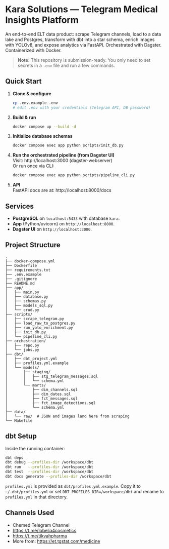 # Kara Solutions — Telegram Medical Insights Platform

An end-to-end ELT data product: scrape Telegram channels, load to a data lake and Postgres, 
transform with dbt into a star schema, enrich images with YOLOv8, and expose analytics via FastAPI. 
Orchestrated with Dagster. Containerized with Docker.

> **Note:** This repository is submission-ready. You only need to set secrets in a `.env` file and run a few commands.

## Quick Start

1. **Clone & configure**  
   ```bash
   cp .env.example .env
   # edit .env with your credentials (Telegram API, DB password)
   ```

2. **Build & run**  
   ```bash
   docker compose up --build -d
   ```

3. **Initialize database schemas**  
   ```bash
   docker compose exec app python scripts/init_db.py
   ```

4. **Run the orchestrated pipeline (from Dagster UI)**  
   Visit: http://localhost:3000  (dagster-webserver)  
   Or run once via CLI:
   ```bash
   docker compose exec app python scripts/pipeline_cli.py
   ```

5. **API**  
   FastAPI docs are at: http://localhost:8000/docs

## Services

- **PostgreSQL** on `localhost:5433` with database `kara`.
- **App** (Python/uvicorn) on `http://localhost:8000`.
- **Dagster UI** on `http://localhost:3000`.

## Project Structure

```
.
├── docker-compose.yml
├── Dockerfile
├── requirements.txt
├── .env.example
├── .gitignore
├── README.md
├── app/
│   ├── main.py
│   ├── database.py
│   ├── schemas.py
│   ├── models_sql.py
│   └── crud.py
├── scripts/
│   ├── scrape_telegram.py
│   ├── load_raw_to_postgres.py
│   ├── run_yolo_enrichment.py
│   ├── init_db.py
│   └── pipeline_cli.py
├── orchestration/
│   ├── repo.py
│   └── jobs.py
├── dbt/
│   ├── dbt_project.yml
│   ├── profiles.yml.example
│   └── models/
│       ├── staging/
│       │   ├── stg_telegram_messages.sql
│       │   └── schema.yml
│       └── marts/
│           ├── dim_channels.sql
│           ├── dim_dates.sql
│           ├── fct_messages.sql
│           ├── fct_image_detections.sql
│           └── schema.yml
├── data/
│   └── raw/  # JSON and images land here from scraping
└── Makefile
```

## dbt Setup

Inside the running container:
```bash
dbt deps
dbt debug --profiles-dir /workspace/dbt
dbt run   --profiles-dir /workspace/dbt
dbt test  --profiles-dir /workspace/dbt
dbt docs generate --profiles-dir /workspace/dbt
```

`profiles.yml` is provided as `dbt/profiles.yml.example`. Copy it to `~/.dbt/profiles.yml` or set `DBT_PROFILES_DIR=/workspace/dbt` and rename to `profiles.yml` in that directory.

## Channels Used

- Chemed Telegram Channel
- https://t.me/lobelia4cosmetics
- https://t.me/tikvahpharma
- More from: https://et.tgstat.com/medicine


